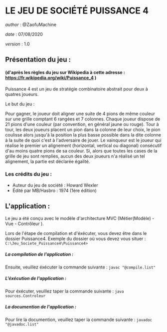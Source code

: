 # LE JEU DE SOCIÉTÉ PUISSANCE 4         

*author*  : @ZaofuMachine

*date*    : 07/08/2020

*version* : 1.0			

## Présentation du jeu :
#### (d'après les règles du jeu sur Wikipedia à cette adresse : https://fr.wikipedia.org/wiki/Puissance_4 )

Puissance 4 est un jeu de stratégie combinatoire abstrait pour deux à quatres joueurs. 

Le but du jeu : 

Pour gagner, le joueur doit aligner une suite de 4 pions de même couleur sur une grille comptant 6 rangées et 7 colonnes.
Chaque joueur dispose de 21 pions d'une couleur (par convention, en général jaune ou rouge). Tour à tour, les deux joueurs placent un pion dans la colonne de leur choix, le pion coulisse alors jusqu'à la position la plus basse possible dans la dite colonne à la suite de quoi c'est à l'adversaire de jouer.
Le vainqueur est le joueur qui réalise le premier un alignement (horizontal, vertical ou diagonal) consécutif d'au moins quatre pions de sa couleur. Si, alors que toutes les cases de la grille de jeu sont remplies, aucun des deux joueurs n'a réalisé un tel alignement, la partie est déclarée égalité.

### Les crédits du jeu :

- Auteur du jeu de société 		: Howard Wexler
- Édité par MB/Hasbro 			: 1974 (1ère édition)

## L'application :

Le jeu a été conçu avec le modèle d'architecture MVC (Métier(Modèle) - Vue - Contrôleur ).

Lors de l'étape de compilation et d'éxécuter, vous devez être dans le dossier Puissance4.
Exemple du dossier où vous devez vous situer : `C:\Jeu_Societe_Puissance4\Puissance4>`

##### La compilation de l'application :

Ensuite, veuillez éxécuter la commande suivante : `javac "@compile.list"`

##### L'éxécution de l'application :  

Pour éxécuter, veuillez taper la commande suivante : `java sources.Controleur`
 
##### La documention de l'application :

Pour lire la documention, veuillez taper la commande suivante : `javadoc "@javadoc.list"`
